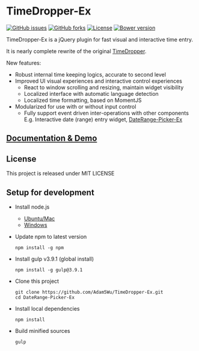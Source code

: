 # TimeDropper-Ex
[![GitHub issues](https://img.shields.io/github/issues/Adam5Wu/TimeDropper-Ex.svg)](https://github.com/Adam5Wu/TimeDropper-Ex/issues)
[![GitHub forks](https://img.shields.io/github/forks/Adam5Wu/TimeDropper-Ex.svg)](https://github.com/Adam5Wu/TimeDropper-Ex/network)
[![License](https://img.shields.io/github/license/Adam5Wu/TimeDropper-Ex.svg)](./LICENSE)
[![Bower version](https://img.shields.io/bower/v/timedropper-ex.svg?maxAge=3600)](https://bower.io/search/)

TimeDropper-Ex is a jQuery plugin for fast visual and interactive time entry.

It is nearly complete rewrite of the original [TimeDropper](https://github.com/felicegattuso/timedropper).

New features:
- Robust internal time keeping logics, accurate to second level
- Improved UI visual experiences and interactive control experiences
	- React to window scrolling and resizing, maintain widget visibility
	- Localized interface with automatic language detection
	- Localized time formatting, based on MomentJS
- Modularized for use with or without input control
	- Fully support event driven inter-operations with other components
		E.g. Interactive date (range) entry widget, [DateRange-Picker-Ex](https://github.com/Adam5Wu/DateRange-Picker-Ex)

## [Documentation & Demo](https://adam5wu.github.io/TimeDropper-Ex/)

## License
This project is released under MIT LICENSE

## Setup for development
* Install node.js
	* [Ubuntu/Mac](https://github.com/creationix/nvm)
	* [Windows](https://nodejs.org/en/download/)
* Update npm to latest version
	```
	npm install -g npm
	```
	
* Install gulp v3.9.1 (global install)
	```
	npm install -g gulp@3.9.1
	```
	
* Clone this project
	```
	git clone https://github.com/Adam5Wu/TimeDropper-Ex.git
	cd DateRange-Picker-Ex
	```
	
* Install local dependencies
	```
	npm install
	```
	
* Build minified sources
	```
	gulp
	```